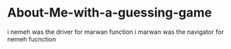 # About-Me-with-a-guessing-game
 i nemeh was the driver for marwan function
 i marwan was the navigator for nemeh fucnction